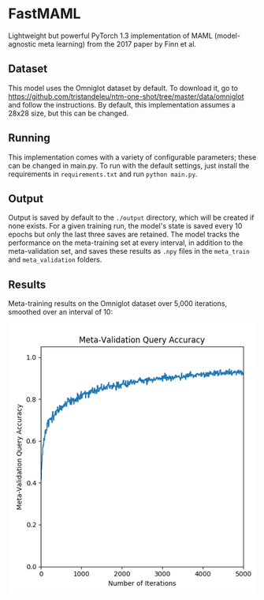 # FastMAML
Lightweight but powerful PyTorch 1.3 implementation of MAML (model-agnostic meta learning) from the 2017 paper by Finn et al. 

## Dataset

This model uses the Omniglot dataset by default. To download it, go to https://github.com/tristandeleu/ntm-one-shot/tree/master/data/omniglot and follow the instructions. By default, this implementation assumes a 28x28 size, but this can be changed.

## Running 

This implementation comes with a variety of configurable parameters; these can be changed in main.py. To run with the default settings, just install the requirements in `requirements.txt` and run `python main.py`.

## Output

Output is saved by default to the `./output` directory, which will be created if none exists. For a given training run, the model's state is saved every 10 epochs but only the last three saves are retained. The model tracks the performance on the meta-training set at every interval, in addition to the meta-validation set, and saves these results as `.npy` files in the `meta_train` and `meta_validation` folders. 

## Results

Meta-training results on the Omniglot dataset over 5,000 iterations, smoothed over an interval of 10:


![Alt text](./graphs/meta_validation_query_accuracy.png?raw=true "Title")
